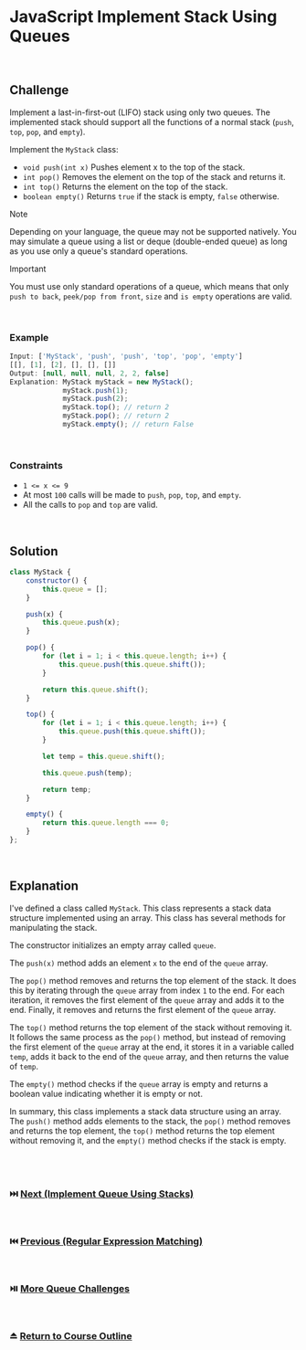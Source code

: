 # JavaScript Implement Stack Using Queues
<br/>

## Challenge
Implement a last-in-first-out (LIFO) stack using only two queues. The implemented stack should support all the functions of a normal stack (`push`, `top`, `pop`, and `empty`).

Implement the `MyStack` class:

- `void push(int x)` Pushes element x to the top of the stack.
- `int pop()` Removes the element on the top of the stack and returns it.
- `int top()` Returns the element on the top of the stack.
- `boolean empty()` Returns `true` if the stack is empty, `false` otherwise.

> [!NOTE]
> Depending on your language, the queue may not be supported natively. You may simulate a queue using a list or deque (double-ended queue) as long as you use only a queue's standard operations.

> [!IMPORTANT]
> You must use only standard operations of a queue, which means that only `push to back`, `peek/pop from front`, `size` and `is empty` operations are valid.

<br/>

### Example

```JavaScript
Input: ['MyStack', 'push', 'push', 'top', 'pop', 'empty']
[[], [1], [2], [], [], []]
Output: [null, null, null, 2, 2, false]
Explanation: MyStack myStack = new MyStack();
             myStack.push(1);
             myStack.push(2);
             myStack.top(); // return 2
             myStack.pop(); // return 2
             myStack.empty(); // return False
```

<br/>

### Constraints

- `1 <= x <= 9`
- At most `100` calls will be made to `push`, `pop`, `top`, and `empty`.
- All the calls to `pop` and `top` are valid.

<br/>

## Solution

```JavaScript
class MyStack {
    constructor() {
        this.queue = [];
    }

    push(x) {
        this.queue.push(x);
    }

    pop() {
        for (let i = 1; i < this.queue.length; i++) {
            this.queue.push(this.queue.shift());
        }

        return this.queue.shift();
    }

    top() {
        for (let i = 1; i < this.queue.length; i++) {
            this.queue.push(this.queue.shift());
        }

        let temp = this.queue.shift();

        this.queue.push(temp);

        return temp;
    }

    empty() {
        return this.queue.length === 0;
    }
};
```

<br/>

## Explanation

I've defined a class called `MyStack`. This class represents a stack data structure implemented using an array. This class has several methods for manipulating the stack.
<br/>

The constructor initializes an empty array called `queue`.
<br/>

The `push(x)` method adds an element `x` to the end of the `queue` array.
<br/>

The `pop()` method removes and returns the top element of the stack. It does this by iterating through the `queue` array from index `1` to the end. For each iteration, it removes the first element of the `queue` array and adds it to the end. Finally, it removes and returns the first element of the `queue` array.
<br/>

The `top()` method returns the top element of the stack without removing it. It follows the same process as the `pop()` method, but instead of removing the first element of the `queue` array at the end, it stores it in a variable called `temp`, adds it back to the end of the `queue` array, and then returns the value of `temp`.
<br/>

The `empty()` method checks if the `queue` array is empty and returns a boolean value indicating whether it is empty or not.
<br/>

In summary, this class implements a stack data structure using an array. The `push()` method adds elements to the stack, the `pop()` method removes and returns the top element, the `top()` method returns the top element without removing it, and the `empty()` method checks if the stack is empty.
<br/>
<br/>
<br/>
<br/>

### :next_track_button: [Next (Implement Queue Using Stacks)][Next]
<br/>

### :previous_track_button: [Previous (Regular Expression Matching)][Previous]
<br/>

### :play_or_pause_button: [More Queue Challenges][More]
<br/>

### :eject_button: [Return to Course Outline][Return]
<br/>

[Next]: https://github.com/Superklok/JavaScriptQueues/blob/main/JavaScriptImplementQueueUsingStacks.md
[Previous]: https://github.com/Superklok/JavaScriptRecursionAndMemoization/blob/main/JavaScriptRegularExpressionMatching.md
[More]: https://github.com/Superklok/JavaScriptQueues
[Return]: https://github.com/Superklok/LearnJavaScript
